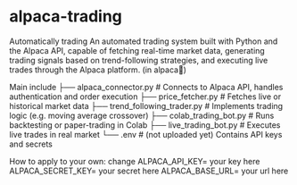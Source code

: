 # alpaca-trading
Automatically trading 
An automated trading system built with Python and the Alpaca API, capable of fetching real-time market data, generating trading signals based on trend-following strategies, and executing live trades through the Alpaca platform. (in alpaca🦙)

Main include
├── alpaca_connector.py        # Connects to Alpaca API, handles authentication and order execution
├── price_fetcher.py           # Fetches live or historical market data
├── trend_following_trader.py  # Implements trading logic (e.g. moving average crossover)
├── colab_trading_bot.py       # Runs backtesting or paper-trading in Colab
├── live_trading_bot.py        # Executes live trades in real market
└── .env                       # (not uploaded yet) Contains API keys and secrets

How to apply to your own:
change ALPACA_API_KEY= your key here
ALPACA_SECRET_KEY= your secret here
ALPACA_BASE_URL= your url here
